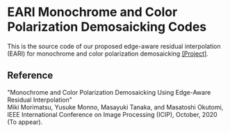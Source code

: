 # EARI Monochrome and Color Polarization Demosaicking Codes
This is the source code of our proposed edge-aware residual interpolation (EARI) for monochrome and color polarization demosaicking <a href="http://www.ok.sc.e.titech.ac.jp/res/PolarDem/index.html" target="_blank">[Project]</a>.

## Reference
"Monochrome and Color Polarization Demosaicking Using Edge-Aware Residual Interpolation"<br>
Miki Morimatsu, Yusuke Monno, Masayuki Tanaka, and Masatoshi Okutomi,<br>
IEEE International Conference on Image Processing (ICIP), October, 2020 (To appear).

